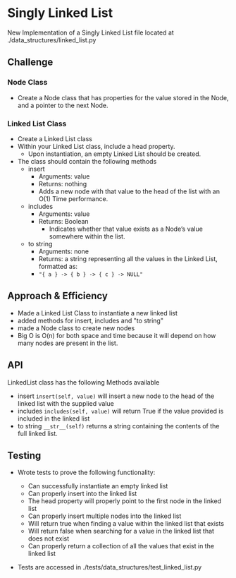 # Singly Linked List
New Implementation of a Singly Linked List
file located at ./data_structures/linked_list.py
## Challenge
### Node Class
- Create a Node class that has properties for the value stored in the Node, and a pointer to the next Node.
### Linked List Class
- Create a Linked List class
- Within your Linked List class, include a head property.
  - Upon instantiation, an empty Linked List should be created.
- The class should contain the following methods
  - insert
    - Arguments: value
    - Returns: nothing
    - Adds a new node with that value to the head of the list with an O(1) Time performance.
  - includes
    - Arguments: value
    - Returns: Boolean
      - Indicates whether that value exists as a Node’s value somewhere within the list.
  - to string
    - Arguments: none
    - Returns: a string representing all the values in the Linked List, formatted as:
    - `"{ a } -> { b } -> { c } -> NULL"`

## Approach & Efficiency
- Made a Linked List Class to instantiate a new linked list
- added methods for insert, includes and "to string"
- made a Node class to create new nodes
- Big O is O(n) for both space and time because it will depend on how many nodes are present in the list.

## API
LinkedList class has the following Methods available
- insert `insert(self, value)` will insert a new node to the head of the linked list with the supplied value
- includes `includes(self, value)` will return True if the value provided is included in the linked list
- to string `__str__(self)` returns a string containing the contents of the full linked list.


## Testing
- Wrote tests to prove the following functionality:
  - Can successfully instantiate an empty linked list
  - Can properly insert into the linked list
  - The head property will properly point to the first node in the linked list
  - Can properly insert multiple nodes into the linked list
  - Will return true when finding a value within the linked list that exists
  - Will return false when searching for a value in the linked list that does not exist
  - Can properly return a collection of all the values that exist in the linked list

- Tests are accessed in ./tests/data_structures/test_linked_list.py
